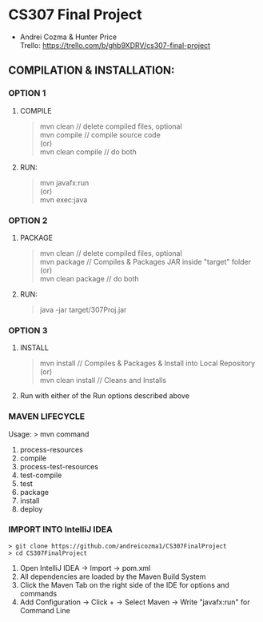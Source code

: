 # CS307 Final Project  
- Andrei Cozma & Hunter Price  
Trello: https://trello.com/b/ghb9XDRV/cs307-final-project  

## COMPILATION & INSTALLATION:  

### OPTION 1  
1. COMPILE  
	> mvn clean // delete compiled files, optional  
	> mvn compile // compile source code  
(or)  
	> mvn clean compile // do both  
2. RUN:  
	> mvn javafx:run  
(or)  
	> mvn exec:java  
### OPTION 2  
1. PACKAGE  
	> mvn clean // delete compiled files, optional  
	> mvn package // Compiles & Packages JAR inside "target" folder  
(or)  
	> mvn clean package // do both  
3. RUN:  
	> java -jar target/307Proj.jar  
### OPTION 3  
1. INSTALL  
	> mvn install // Compiles & Packages & Install into Local Repository  
(or)  
	> mvn clean install // Cleans and Installs  
2. Run with either of the Run options described above  

### MAVEN LIFECYCLE  
Usage: > mvn command  
1. process-resources
2. compile
3. process-test-resources
4. test-compile
5. test
6. package
7. install
8. deploy

### IMPORT INTO IntelliJ IDEA  
	> git clone https://github.com/andreicozma1/CS307FinalProject  
	> cd CS307FinalProject  
1. Open IntelliJ IDEA -> Import -> pom.xml  
2. All dependencies are loaded by the Maven Build System  
3. Click the Maven Tab on the right side of the IDE for options and commands  
4. Add Configuration -> Click + -> Select Maven -> Write "javafx:run" for Command Line   

